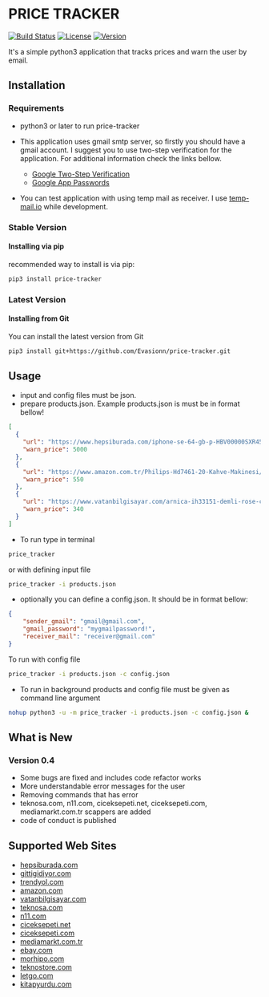 # PRICE TRACKER
[![Build Status](https://img.shields.io/pypi/pyversions/price-tracker)](https://pypi.org/project/price-tracker/)
[![License](https://img.shields.io/github/license/Evasionn/price-tracker)](LICENSE)
[![Version](https://img.shields.io/pypi/v/price-tracker)](https://pypi.org/project/price-tracker/)

It's a simple python3 application that tracks prices and warn the user by email.

## Installation
### Requirements
- python3 or later to run price-tracker
- This application uses gmail smtp server, so firstly you should have a gmail account.
I suggest you to use two-step verification for the application. For additional information check the links bellow.

    - [Google Two-Step Verification](https://www.google.com/landing/2step/)
    - [Google App Passwords](https://myaccount.google.com/apppasswords)
- You can test application with using temp mail as receiver. I use [temp-mail.io](https://temp-mail.io/) while development.
### Stable Version
#### Installing via pip
recommended way to install is via pip:
```bash
pip3 install price-tracker
```
### Latest Version
#### Installing from Git
You can install the latest version from Git
```bash
pip3 install git+https://github.com/Evasionn/price-tracker.git
```
## Usage
- input and config files must be json. 
- prepare products.json. Example products.json is must be in format bellow!

```json
[
  {
    "url": "https://www.hepsiburada.com/iphone-se-64-gb-p-HBV00000SXR45",
    "warn_price": 5000
  },
  {
    "url": "https://www.amazon.com.tr/Philips-Hd7461-20-Kahve-Makinesi/dp/B00R04CAH0/ref=zg_bs_kitchen_home_1?_encoding=UTF8&psc=1&refRID=Q90ZVE1A20WY367CAJPQ",
    "warn_price": 550
  },
  {
    "url": "https://www.vatanbilgisayar.com/arnica-ih33151-demli-rose-cay-makinesi.html",
    "warn_price": 340
  }
]
```
- To run type in terminal
```bash
price_tracker
``` 
or with defining input file 
```bash
price_tracker -i products.json
```

- optionally you can define a config.json. It should be in format bellow:
```json
{
    "sender_gmail": "gmail@gmail.com",
    "gmail_password": "mygmailpassword!",
    "receiver_mail": "receiver@gmail.com" 
}
```
To run with config file 
```bash
price_tracker -i products.json -c config.json
```

- To run in background products and config file must be given as command line argument
```bash
nohup python3 -u -m price_tracker -i products.json -c config.json &
```
## What is New
### Version 0.4
- Some bugs are fixed and includes code refactor works
- More understandable error messages for the user
- Removing commands that has error
- teknosa.com, n11.com, ciceksepeti.net, ciceksepeti.com, mediamarkt.com.tr scappers are added
- code of conduct is published

## Supported Web Sites
- [hepsiburada.com](https://www.hepsiburada.com/)
- [gittigidiyor.com](https://www.gittigidiyor.com/)
- [trendyol.com](https://www.trendyol.com/)
- [amazon.com](https://www.amazon.com/)
- [vatanbilgisayar.com](https://www.vatanbilgisayar.com/)
- [teknosa.com](https://www.teknosa.com/)
- [n11.com](https://urun.n11.com/)
- [ciceksepeti.net](https://www.ciceksepeti.net/)
- [ciceksepeti.com](https://www.ciceksepeti.com/)
- [mediamarkt.com.tr](https://www.mediamarkt.com.tr/)
- [ebay.com](https://www.ebay.com/)
- [morhipo.com](https://www.morhipo.com/)
- [teknostore.com](https://www.teknostore.com/)
- [letgo.com](https://www.letgo.com/)
- [kitapyurdu.com](https://www.kitapyurdu.com/)